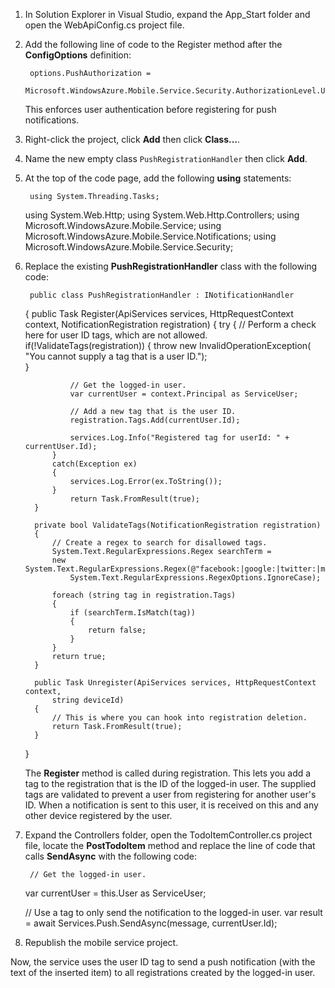 
1. In Solution Explorer in Visual Studio, expand the App_Start folder and open the WebApiConfig.cs project file.

2. Add the following line of code to the Register method after the **ConfigOptions** definition:

        options.PushAuthorization = 
         Microsoft.WindowsAzure.Mobile.Service.Security.AuthorizationLevel.User;

    This enforces user authentication before registering for push notifications. 

3. Right-click the project, click **Add** then click **Class...**.

4. Name the new empty class `PushRegistrationHandler` then click **Add**.

5. At the top of the code page, add the following **using** statements:

        using System.Threading.Tasks; 
     using System.Web.Http; 
     using System.Web.Http.Controllers; 
     using Microsoft.WindowsAzure.Mobile.Service; 
     using Microsoft.WindowsAzure.Mobile.Service.Notifications; 
     using Microsoft.WindowsAzure.Mobile.Service.Security; 
6. Replace the existing **PushRegistrationHandler** class with the following code:

        public class PushRegistrationHandler : INotificationHandler
     {
         public Task Register(ApiServices services, HttpRequestContext context,
         NotificationRegistration registration)
         {
             try
             {
                 // Perform a check here for user ID tags, which are not allowed.
                 if(!ValidateTags(registration))
                 {
                     throw new InvalidOperationException(
                         "You cannot supply a tag that is a user ID.");                    
                 }

                 // Get the logged-in user.
                 var currentUser = context.Principal as ServiceUser;

                 // Add a new tag that is the user ID.
                 registration.Tags.Add(currentUser.Id);

                 services.Log.Info("Registered tag for userId: " + currentUser.Id);
             }
             catch(Exception ex)
             {
                 services.Log.Error(ex.ToString());
             }
                 return Task.FromResult(true);
         }

         private bool ValidateTags(NotificationRegistration registration)
         {
             // Create a regex to search for disallowed tags.
             System.Text.RegularExpressions.Regex searchTerm =
             new System.Text.RegularExpressions.Regex(@"facebook:|google:|twitter:|microsoftaccount:",
                 System.Text.RegularExpressions.RegexOptions.IgnoreCase);

             foreach (string tag in registration.Tags)
             {
                 if (searchTerm.IsMatch(tag))
                 {
                     return false;
                 }
             }
             return true;
         }

         public Task Unregister(ApiServices services, HttpRequestContext context, 
             string deviceId)
         {
             // This is where you can hook into registration deletion.
             return Task.FromResult(true);
         }
     }

    The **Register** method is called during registration. This lets you add a tag to the registration that is the ID of the logged-in user. The supplied tags are validated to prevent a user from registering for another user's ID. When a notification is sent to this user, it is received on this and any other device registered by the user. 

7. Expand the Controllers folder, open the TodoItemController.cs project file, locate the **PostTodoItem** method and replace the line of code that calls **SendAsync** with the following code:

        // Get the logged-in user.
     var currentUser = this.User as ServiceUser;

     // Use a tag to only send the notification to the logged-in user.
     var result = await Services.Push.SendAsync(message, currentUser.Id);
8. Republish the mobile service project.


Now, the service uses the user ID tag to send a push notification (with the text of the inserted item) to all registrations created by the logged-in user.

